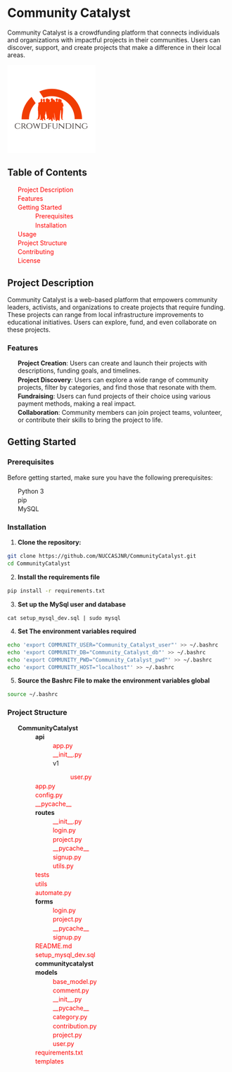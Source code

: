 # Community Catalyst

Community Catalyst is a crowdfunding platform that connects individuals and organizations with impactful projects in their communities. Users can discover, support, and create projects that make a difference in their local areas.

![Community Catalyst](/templates/static/new_assets/img/logo.png)
## Table of Contents

- [Project Description](#project-description)
- [Features](#features)
- [Getting Started](#getting-started)
  - [Prerequisites](#prerequisites)
  - [Installation](#installation)
- [Usage](#usage)
- [Project Structure](#project-structure)
- [Contributing](#contributing)
- [License](#license)

## Project Description

Community Catalyst is a web-based platform that empowers community leaders, activists, and organizations to create projects that require funding. These projects can range from local infrastructure improvements to educational initiatives. Users can explore, fund, and even collaborate on these projects.

### Features

- **Project Creation**: Users can create and launch their projects with descriptions, funding goals, and timelines.
- **Project Discovery**: Users can explore a wide range of community projects, filter by categories, and find those that resonate with them.
- **Fundraising**: Users can fund projects of their choice using various payment methods, making a real impact.
- **Collaboration**: Community members can join project teams, volunteer, or contribute their skills to bring the project to life.

## Getting Started

### Prerequisites

Before getting started, make sure you have the following prerequisites:

- Python 3
- pip
- MySQL

### Installation

1. **Clone the repository:**

```bash
git clone https://github.com/NUCCASJNR/CommunityCatalyst.git
cd CommunityCatalyst
```
2. **Install the requirements file**

```bash
pip install -r requirements.txt
```
3. **Set up the MySql user and database**

```mysql
cat setup_mysql_dev.sql | sudo mysql
```

4. **Set The environment variables required**

```bash
echo 'export COMMUNITY_USER="Community_Catalyst_user"' >> ~/.bashrc
echo 'export COMMUNITY_DB="Community_Catalyst_db"' >> ~/.bashrc
echo 'export COMMUNITY_PWD="Community_Catalyst_pwd"' >> ~/.bashrc
echo 'export COMMUNITY_HOST="localhost"' >> ~/.bashrc
```

5. **Source the Bashrc File to make the environment variables global**

```bash
source ~/.bashrc
```

### Project Structure

<ul>
    <li><strong>CommunityCatalyst</strong>
        <ul>
            <li><strong>api</strong>
                <ul>
                    <li><a href="api/app.py">app.py</a></li>
                    <li><a href="api/__init__.py">__init__.py</a></li>
                    <li>v1</li>
                      <ul><a href="api/v1/user.py">user.py</a></ul>
                </ul>
            </li>
            <li><a href="app.py">app.py</a></li>
            <li><a href="config.py">config.py</a></li>
            <li><a href="__pycache__">__pycache__</a></li>
            <li><strong>routes</strong>
                <ul>
                    <li><a href="routes/__init__.py">__init__.py</a></li>
                    <li><a href="routes/login.py">login.py</a></li>
                    <li><a href="routes/project.py">project.py</a></li>
                    <li><a href="routes/__pycache__">__pycache__</a></li>
                    <li><a href="routes/signup.py">signup.py</a></li>
                    <li><a href="routes/utils.py">utils.py</a></li>
                </ul>
            </li>
            <li><a href="tests">tests</a></li>
            <li><a href="utils">utils</a></li>
            <li><a href="automate.py">automate.py</a></li>
            <li><strong>forms</strong>
                <ul>
                    <li><a href="forms/login.py">login.py</a></li>
                    <li><a href="forms/project.py">project.py</a></li>
                    <li><a href="forms/__pycache__">__pycache__</a></li>
                    <li><a href="forms/signup.py">signup.py</a></li>
                </ul>
            </li>
            <li><a href="README.md">README.md</a></li>
            <li><a href="setup_mysql_dev.sql">setup_mysql_dev.sql</a></li>
            <li><strong>communitycatalyst</strong></li>
            <li><strong>models</strong>
                <ul>
                    <li><a href="models/base_model.py">base_model.py</a></li>
                    <li><a href="models/comment.py">comment.py</a></li>
                    <li><a href="models/__init__.py">__init__.py</a></li>
                    <li><a href="models/__pycache__">__pycache__</a></li>
                    <li><a href="models/category.py">category.py</a></li>
                    <li><a href="models/contribution.py">contribution.py</a></li>
                    <li><a href="models/project.py">project.py</a></li>
                    <li><a href="models/user.py">user.py</a></li>
                </ul>
            </li>
            <li><a href="requirements.txt">requirements.txt</a></li>
            <li><a href="templates">templates</a></li>
        </ul>
    </li>
</ul>

<style>
  /* Style for the tree structure */
  ul {
    list-style-type: none;
  }

  ul ul {
    margin-left: 1rem;
  }

  ul li {
    margin-top: 0.2rem;
  }

  a {
    text-decoration: none;
    color: red; /* Link color */
  }

  a:hover {
    text-decoration: underline;
  }
</style>
